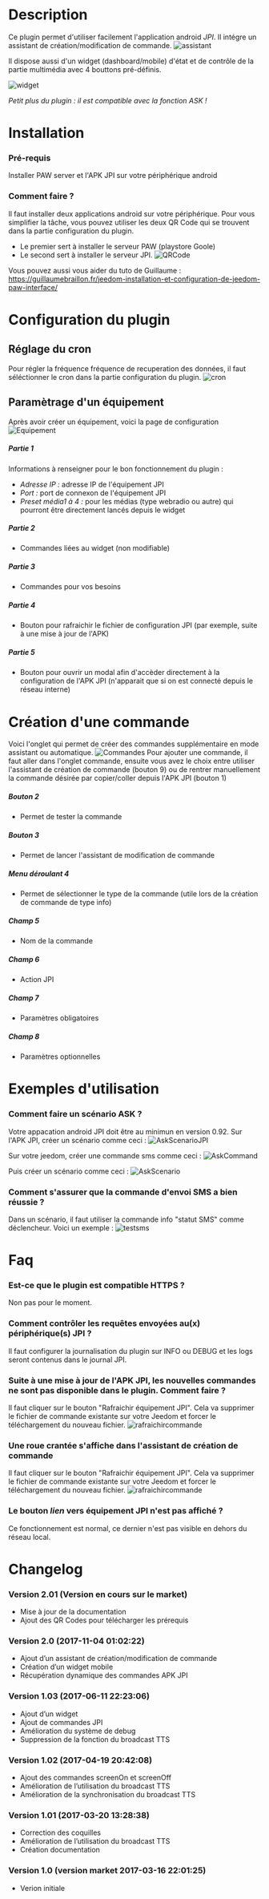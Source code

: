 Description
===

Ce plugin permet d'utiliser facilement l'application android *JPI*. Il intégre un assistant de création/modification de commande.
![assistant](../images/assistant.png)

Il dispose aussi d'un widget (dashboard/mobile) d'état et de contrôle de la partie multimédia avec 4 bouttons pré-définis.

![widget](../images/widget.png)

*Petit plus du plugin : il est compatible avec la fonction ASK !*

Installation
===

### Pré-requis
Installer PAW server et l'APK JPI sur votre périphérique android

### Comment faire ?

Il faut installer deux applications android sur votre périphérique.
Pour vous simplifier la tâche, vous pouvez utiliser les deux QR Code qui se trouvent dans la partie configuration du plugin.
- Le premier sert à installer le serveur PAW (playstore Goole)
- Le second sert à installer le serveur JPI.
![QRCode](../images/QRCode.png)

Vous pouvez aussi vous aider du tuto de Guillaume :  https://guillaumebraillon.fr/jeedom-installation-et-configuration-de-jeedom-paw-interface/


Configuration du plugin
===

## Réglage du cron

Pour régler la fréquence fréquence de recuperation des données, il faut séléctionner le cron dans la partie configuration du plugin.
![cron](../images/cron.png)

## Paramètrage d'un équipement

Après avoir créer un équipement, voici la page de configuration
![Equipement](../images/Equipement.png)

##### Partie 1
Informations à renseigner pour le bon fonctionnement du plugin :

- *Adresse IP :* adresse IP de l'équipement JPI
- *Port :* port de connexon de l'équipement JPI
- *Preset média1 à 4 :* pour les médias (type webradio ou autre) qui pourront être directement lancés depuis le widget

##### Partie 2
- Commandes liées au widget (non modifiable)

##### Partie 3
- Commandes pour vos besoins

##### Partie 4  
- Bouton pour rafraichir le fichier de configuration JPI (par exemple, suite à une mise à jour de l'APK)

##### Partie 5
- Bouton pour ouvrir un modal afin d'accèder directement à la configuration de l'APK JPI (n'apparait que si on est connecté depuis le réseau interne)


Création d'une commande
===
Voici l'onglet qui permet de créer des commandes supplémentaire en mode assistant ou automatique.
![Commandes](../images/Commandes.png)
Pour ajouter une commande, il faut aller dans l'onglet commande, ensuite vous avez le choix entre utiliser l'assistant de création de commande (bouton 9) ou de rentrer manuellement la commande désirée par copier/coller depuis l'APK JPI (bouton 1)

##### Bouton 2
- Permet de tester la commande

##### Bouton 3
- Permet de lancer l'assistant de modification de commande

##### Menu déroulant 4
- Permet de sélectionner le type de la commande (utile lors de la création de commande de type info)

##### Champ 5
- Nom de la commande

##### Champ 6
- Action JPI

##### Champ 7
- Paramètres obligatoires

##### Champ 8
- Paramètres optionnelles


Exemples d'utilisation
===
### Comment faire un scénario ASK ?
Votre appacation android JPI doit être au minimun en  version 0.92.
Sur l'APK JPI, créer un scénario comme ceci :
![AskScenarioJPI](../images/AskScenarioJPI.png)

Sur votre jeedom, créer une commande sms comme ceci :
![AskCommand](../images/AskCommand.png)

Puis créer un scénario comme  ceci :
![AskScenario](../images/AskScenario.png)


### Comment s'assurer que la commande d'envoi SMS a bien réussie ?
Dans un scénario, il faut utiliser la commande info "statut SMS"  comme déclencheur.
Voici un exemple :
![testsms](../images/testsms.png)


Faq
===
### Est-ce que le plugin est compatible HTTPS ?
Non pas pour le moment.

### Comment contrôler les requêtes envoyées au(x) périphérique(s) JPI ?
Il faut configurer la journalisation du plugin sur INFO ou DEBUG et les logs seront contenus dans le journal JPI.

### Suite à une mise à jour de l'APK JPI, les nouvelles commandes ne sont pas disponible dans le plugin. Comment faire ?
Il faut cliquer sur le bouton "Rafraichir équipement JPI". Cela va supprimer le fichier de commande existante sur votre Jeedom et forcer le téléchargement du nouveau fichier.
![rafraichircommande](../images/rafraichircommande.png)

### Une roue crantée s'affiche dans l'assistant de création de commande
Il faut cliquer sur le bouton "Rafraichir équipement JPI". Cela va supprimer le fichier de commande existante sur votre Jeedom et forcer le téléchargement du nouveau fichier.
![rafraichircommande](../images/rafraichircommande.png)

### Le bouton *lien* vers équipement JPI n'est pas affiché ?
Ce fonctionnement est normal, ce dernier n'est pas visible en dehors du réseau local.


Changelog
===

### Version 2.01 (Version en cours sur le market)
- Mise à jour de la documentation
- Ajout des QR Codes pour télécharger les prérequis

### Version 2.0 (2017-11-04 01:02:22)
- Ajout d’un assistant de création/modification de commande
- Création d’un widget mobile
- Récupération dynamique des commandes APK JPI

### Version 1.03 (2017-06-11 22:23:06)
- Ajout d’un widget
- Ajout de commandes JPI
- Amélioration du système de debug
- Suppression de la fonction du broadcast TTS

### Version 1.02 (2017-04-19 20:42:08)
- Ajout des commandes screenOn et screenOff
- Amélioration de l’utilisation du broadcast TTS
- Amélioration de la synchronisation du broadcast TTS

### Version 1.01 (2017-03-20 13:28:38)
- Correction des coquilles
- Amélioration de l’utilisation du broadcast TTS
- Création documentation

### Version 1.0 (version market 2017-03-16 22:01:25)
- Verion initiale
